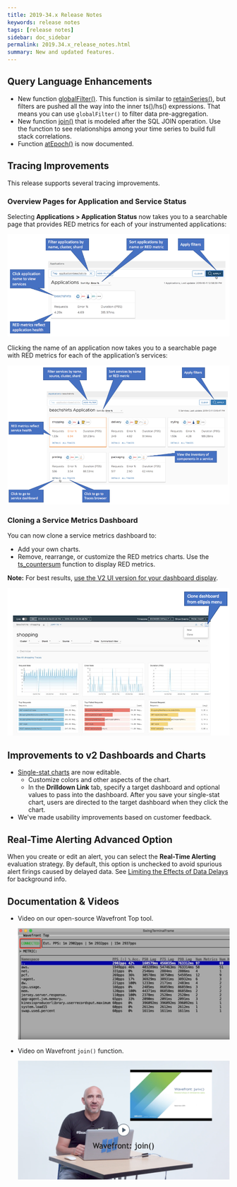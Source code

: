 ```yaml
---
title: 2019-34.x Release Notes
keywords: release notes
tags: [release notes]
sidebar: doc_sidebar
permalink: 2019.34.x_release_notes.html
summary: New and updated features.
---
```


## Query Language Enhancements

* New function [globalFilter()](ts_globalFilter.html). This function is similar to [retainSeries()](ts_retainSeries.html), but filters are pushed all the way into the inner ts()/hs() expressions. That means you can use `globalFilter()` to filter data pre-aggregation.
* New function [join()](query_language_series_joining.html) that is modeled after the SQL JOIN operation. Use the function to see relationships among your time series to build full stack correlations.
* Function [atEpoch()](ts_atEpoch.html) is now documented.

## Tracing Improvements

This release supports several tracing improvements.

### Overview Pages for Application and Service Status

Selecting **Applications > Application Status** now takes you to a searchable page that provides RED metrics for each of your instrumented applications:

![app inventory](images/tracing_application_status.png)

Clicking the name of an application now takes you to a searchable page with RED metrics for each of the application’s services:

![app services](images/tracing_app_services.png)


### Cloning a Service Metrics Dashboard

You can now clone a service metrics dashboard to:
* Add your own charts.
* Remove, rearrange, or customize the RED metrics charts. Use the [ts_countersum](ts_countersum.html) function to display RED metrics.

**Note:** For best results, [use the V2 UI version for your dashboard display](users_account_managing.html#switch-between-ui-versions).

![app services clone](images/tracing_services_clone.png)

## Improvements to v2 Dashboards and Charts

* [Single-stat charts](ui_chart_reference.html#single-stat-chart) are now editable.
  - Customize colors and other aspects of the chart.
  - In the **Drilldown Link** tab, specify a target dashboard and optional values to pass into the dashboard. After you save your single-stat chart, users are directed to the target dashboard when they click the chart.
* We've made usability improvements based on customer feedback.

## Real-Time Alerting Advanced Option

When you create or edit an alert, you can select the **Real-Time Alerting** evaluation strategy. By default, this option is unchecked to avoid spurious alert firings caused by delayed data. See [Limiting the Effects of Data Delays](alerts_delayed_data.html) for background info.


## Documentation & Videos

* Video on our open-source Wavefront Top tool.

  <p><a href="https://youtu.be/XROitQwFCJs" target="_blank"><img src="/images/v_wavefront_top.png" style="width: 700px;" alt="Wavefront top video"/></a></p>

* Video on Wavefront `join()` function.

  <p><a href="https://www.youtube.com/watch?v=SZhU8AO-SVk&list=PLmp0id7yKiEdaWcjNtGikcyqpNcPNbn_K&index=22&t=0s"><img src="/images/v_join.png" style="width: 700px;"/></a></p>
